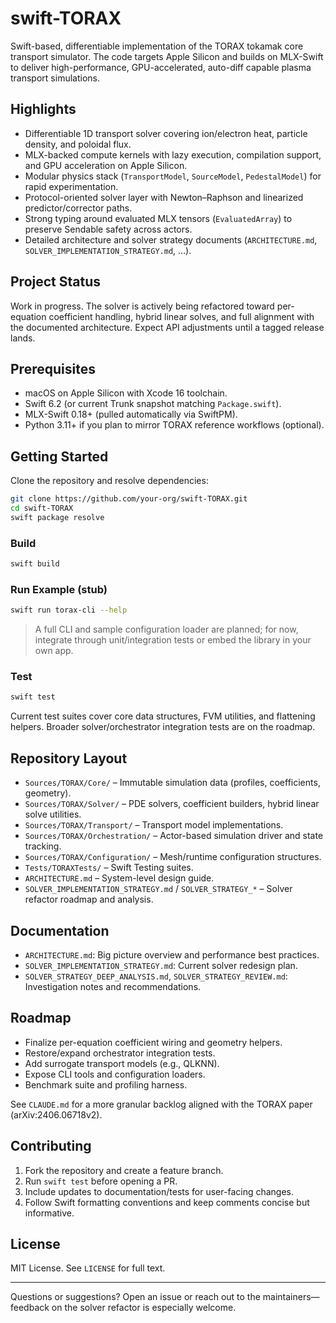 # swift-TORAX

Swift-based, differentiable implementation of the TORAX tokamak core transport simulator. The code targets Apple Silicon and builds on MLX-Swift to deliver high-performance, GPU-accelerated, auto-diff capable plasma transport simulations.

## Highlights

- Differentiable 1D transport solver covering ion/electron heat, particle density, and poloidal flux.
- MLX-backed compute kernels with lazy execution, compilation support, and GPU acceleration on Apple Silicon.
- Modular physics stack (`TransportModel`, `SourceModel`, `PedestalModel`) for rapid experimentation.
- Protocol-oriented solver layer with Newton–Raphson and linearized predictor/corrector paths.
- Strong typing around evaluated MLX tensors (`EvaluatedArray`) to preserve Sendable safety across actors.
- Detailed architecture and solver strategy documents (`ARCHITECTURE.md`, `SOLVER_IMPLEMENTATION_STRATEGY.md`, …).

## Project Status

Work in progress. The solver is actively being refactored toward per-equation coefficient handling, hybrid linear solves, and full alignment with the documented architecture. Expect API adjustments until a tagged release lands.

## Prerequisites

- macOS on Apple Silicon with Xcode 16 toolchain.
- Swift 6.2 (or current Trunk snapshot matching `Package.swift`).
- MLX-Swift 0.18+ (pulled automatically via SwiftPM).
- Python 3.11+ if you plan to mirror TORAX reference workflows (optional).

## Getting Started

Clone the repository and resolve dependencies:

```bash
git clone https://github.com/your-org/swift-TORAX.git
cd swift-TORAX
swift package resolve
```

### Build

```bash
swift build
```

### Run Example (stub)

```bash
swift run torax-cli --help
```

> A full CLI and sample configuration loader are planned; for now, integrate through unit/integration tests or embed the library in your own app.

### Test

```bash
swift test
```

Current test suites cover core data structures, FVM utilities, and flattening helpers. Broader solver/orchestrator integration tests are on the roadmap.

## Repository Layout

- `Sources/TORAX/Core/` – Immutable simulation data (profiles, coefficients, geometry).
- `Sources/TORAX/Solver/` – PDE solvers, coefficient builders, hybrid linear solve utilities.
- `Sources/TORAX/Transport/` – Transport model implementations.
- `Sources/TORAX/Orchestration/` – Actor-based simulation driver and state tracking.
- `Sources/TORAX/Configuration/` – Mesh/runtime configuration structures.
- `Tests/TORAXTests/` – Swift Testing suites.
- `ARCHITECTURE.md` – System-level design guide.
- `SOLVER_IMPLEMENTATION_STRATEGY.md` / `SOLVER_STRATEGY_*` – Solver refactor roadmap and analysis.

## Documentation

- `ARCHITECTURE.md`: Big picture overview and performance best practices.
- `SOLVER_IMPLEMENTATION_STRATEGY.md`: Current solver redesign plan.
- `SOLVER_STRATEGY_DEEP_ANALYSIS.md`, `SOLVER_STRATEGY_REVIEW.md`: Investigation notes and recommendations.

## Roadmap

- Finalize per-equation coefficient wiring and geometry helpers.
- Restore/expand orchestrator integration tests.
- Add surrogate transport models (e.g., QLKNN).
- Expose CLI tools and configuration loaders.
- Benchmark suite and profiling harness.

See `CLAUDE.md` for a more granular backlog aligned with the TORAX paper (arXiv:2406.06718v2).

## Contributing

1. Fork the repository and create a feature branch.
2. Run `swift test` before opening a PR.
3. Include updates to documentation/tests for user-facing changes.
4. Follow Swift formatting conventions and keep comments concise but informative.

## License

MIT License. See `LICENSE` for full text.

---

Questions or suggestions? Open an issue or reach out to the maintainers—feedback on the solver refactor is especially welcome.
